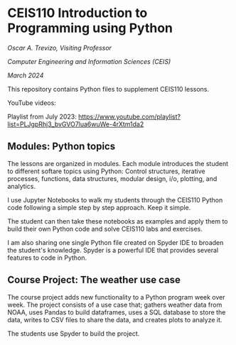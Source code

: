 # CEIS110 Introduction to Programming using Python

_Oscar A. Trevizo, Visiting Professor_

_Computer Engineering and Information Sciences (CEIS)_

_March 2024_

This repository contains Python files to supplement CEIS110 lessons.

YouTube videos:

Playlist from July 2023:
https://www.youtube.com/playlist?list=PLJgpRhj3_bvGVO7lua6wuWe-4rXtm1da2 

## Modules: Python topics

The lessons are organized in modules. Each module introduces the student to different softare topics using Python: 
Control structures, iterative processes, functions, data structures, modular design, i/o, plotting, and analytics. 

I use Jupyter Notebooks to walk my students through the CEIS110 Python code 
following a simple step by step approach. Keep it simple.

The student can then take these notebooks as examples and apply them to build their own Python code
and solve CEIS110 labs and exercises.

I am also sharing one single Python file created on Spyder IDE to broaden the student's knowledge.
Spyder is a powerful IDE that provides several features to code in Python.

## Course Project: The weather use case

The course project adds new functionality to a Python program week over week. The project consists of a use case
that; gathers weather data from NOAA, uses Pandas to build dataframes, uses a SQL database to store the data, 
writes to CSV files to share the data, and creates plots to analyze it. 

The students use Spyder to build the project.


